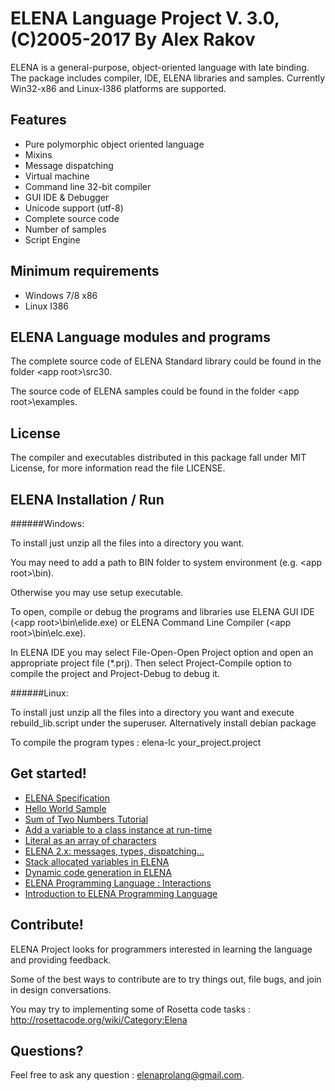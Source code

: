 ELENA Language Project V. 3.0, (C)2005-2017  By Alex Rakov
====
ELENA is a general-purpose, object-oriented language with late binding. The package includes compiler, IDE, ELENA libraries and samples.
Currently Win32-x86 and Linux-I386 platforms are supported.

Features
---
- Pure polymorphic object oriented language
- Mixins
- Message dispatching
- Virtual machine
- Command line 32-bit compiler
- GUI IDE & Debugger
- Unicode support (utf-8)
- Complete source code
- Number of samples
- Script Engine

Minimum requirements
---
 - Windows 7/8 x86
 - Linux I386

ELENA Language modules and programs
---
The complete source code of ELENA Standard library could be found
in the folder &lt;app root&gt;\src30.

The source code of ELENA samples could be found
in the folder &lt;app root&gt;\examples.

License
---
The compiler and executables distributed in this package fall under MIT License, 
for more information read the file LICENSE.

ELENA Installation / Run
---

######Windows:

To install just unzip all the files into a directory you want.

You may need to add a path to BIN folder to system environment (e.g. &lt;app root&gt;\bin).

Otherwise you may use setup executable.

To open, compile or debug the programs and libraries use ELENA GUI IDE 
(&lt;app root&gt;\bin\elide.exe) or ELENA Command Line Compiler 
(&lt;app root&gt;\bin\elc.exe).

In ELENA IDE you may select File-Open-Open Project option and open an 
appropriate project file (*.prj). Then select Project-Compile option to 
compile the project and Project-Debug to debug it.

######Linux:

To install just unzip all the files into a directory you want and execute 
rebuild_lib.script under the superuser. Alternatively install debian package

To compile the program types : elena-lc your_project.project

Get started!
---
* [ELENA Specification](http://github.com/ELENA-LANG/elena-lang/wiki/ELENA-Programming-Language)
* [Hello World Sample](http://elenalang.blogspot.de/2013/08/elena-20-hello-world-tutorial.html)
* [Sum of Two Numbers Tutorial ](http://elenalang.blogspot.de/2013/09/elena-20-sum-two-numbers-tutorial.html)
* [Add a variable to a class instance at run-time](http://elenalang.blogspot.de/2013/10/elena-20-tutorial-add-variable-to-class.html)
* [Literal as an array of characters ](http://elenalang.blogspot.de/2015/04/tutorial-literal-as-array-of-characters.html)
* [ELENA 2.x: messages, types, dispatching...](http://elenalang.blogspot.de/2015/02/elena-2x-messages-types-dispatching.html)
* [Stack allocated variables in ELENA](http://elenalang.blogspot.de/2015/08/stack-allocated-variables-in-elena.html)
* [Dynamic code generation in ELENA](http://elenalang.blogspot.de/2016/06/tutorial-dynamic-code-generation-in.html)
* [ELENA Programming Language : Interactions](https://www.codeproject.com/Articles/1165723/ELENA-Programming-Language-Interactions)
* [Introduction to ELENA Programming Language](https://www.codeproject.com/Articles/1127103/Introduction-to-ELENA-Programming-Language)

Contribute!
---
ELENA Project looks for programmers interested in learning the language and providing feedback.

Some of the best ways to contribute are to try things out, file bugs, and join in design conversations. 

You may try to implementing some of Rosetta code tasks : http://rosettacode.org/wiki/Category:Elena

Questions?
---
Feel free to ask any question :  elenaprolang@gmail.com.

